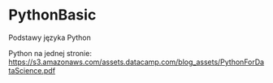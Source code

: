 # PythonBasic
Podstawy języka Python

Python na jednej stronie: https://s3.amazonaws.com/assets.datacamp.com/blog_assets/PythonForDataScience.pdf
